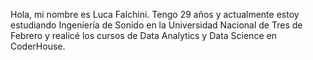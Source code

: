 Hola, mi nombre es Luca Falchini. Tengo 29 años y actualmente estoy estudiando Ingeniería de Sonido 
en la Universidad Nacional de Tres de Febrero y realicé los cursos de Data Analytics y Data Science en CoderHouse.
